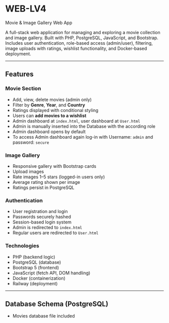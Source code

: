 # WEB-LV4
  Movie & Image Gallery Web App

A full-stack web application for managing and exploring a movie collection and image gallery. Built with PHP, PostgreSQL, JavaScript, and Bootstrap. Includes user authentication, role-based access (admin/user), filtering, image uploads with ratings, wishlist functionality, and Docker-based deployment.

---

## Features

### Movie Section
- Add, view, delete movies (admin only)
- Filter by **Genre**, **Year**, and **Country**
- Ratings displayed with conditional styling
- Users can **add movies to a wishlist**
- Admin dashboard at `index.html`, user dashboard at `User.html`
- Admin is manually inserted into the Database with the according role
- Admin dashboard opens by default
- To access Admin dashboard again log-in with Username: `admin` and password: `secure`

### Image Gallery
- Responsive gallery with Bootstrap cards
- Upload images
- Rate images 1–5 stars (logged-in users only)
- Average rating shown per image
- Ratings persist in PostgreSQL

### Authentication
- User registration and login
- Passwords securely hashed
- Session-based login system
- Admin is redirected to `index.html`
- Regular users are redirected to `User.html`

### Technologies
- PHP (backend logic)
- PostgreSQL (database)
- Bootstrap 5 (frontend)
- JavaScript (fetch API, DOM handling)
- Docker (containerization)
- Railway (deployment)

---

## Database Schema (PostgreSQL)
- Movies database file included

